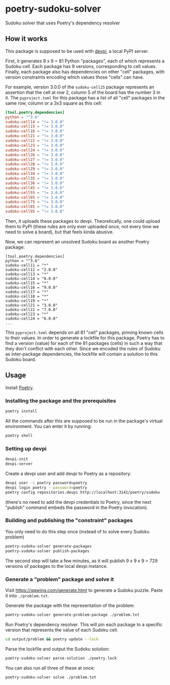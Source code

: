# poetry-sudoku-solver

Sudoku solver that uses Poetry's dependency resolver

## How it works

This package is supposed to be used with [devpi](https://github.com/devpi/devpi), a local PyPI server.

First, it generates 9 x 9 = 81 Python "packages", each of which represents
a Sudoku cell. Each package has 9 versions, corresponding to cell values.
Finally, each package also has dependencies on other "cell" packages, with
version constraints encoding which values those "cells" can have.

For example, version 3.0.0 of the `sudoku-cell25` package represents an
assertion that the cell at row 2, column 5 of the board has the number 3
in it. The `pyproject.toml` for this package has a list of all "cell" 
packages  in the same row, column or a 3x3 square as this cell:

```toml
[tool.poetry.dependencies]
python = "^3.6"
sudoku-cell14 = "!= 3.0.0"
sudoku-cell15 = "!= 3.0.0"
sudoku-cell16 = "!= 3.0.0"
sudoku-cell21 = "!= 3.0.0"
sudoku-cell22 = "!= 3.0.0"
sudoku-cell23 = "!= 3.0.0"
sudoku-cell24 = "!= 3.0.0"
sudoku-cell26 = "!= 3.0.0"
sudoku-cell27 = "!= 3.0.0"
sudoku-cell28 = "!= 3.0.0"
sudoku-cell29 = "!= 3.0.0"
sudoku-cell34 = "!= 3.0.0"
sudoku-cell35 = "!= 3.0.0"
sudoku-cell36 = "!= 3.0.0"
sudoku-cell45 = "!= 3.0.0"
sudoku-cell55 = "!= 3.0.0"
sudoku-cell65 = "!= 3.0.0"
sudoku-cell75 = "!= 3.0.0"
sudoku-cell85 = "!= 3.0.0"
sudoku-cell95 = "!= 3.0.0"
```

Then, it uploads these packages to devpi. Theoretically, one could upload
them to PyPI (these rules are only ever uploaded once, not every time we
need to solve a board), but that feels kinda abusive.

Now, we can represent an unsolved Sudoku board as another Poetry package:

```
[tool.poetry.dependencies]
python = "^3.6"
sudoku-cell11 = "*"
sudoku-cell12 = "2.0.0"
sudoku-cell13 = "*"
sudoku-cell14 = "8.0.0"
sudoku-cell15 = "*"
sudoku-cell16 = "9.0.0"
sudoku-cell17 = "*"
sudoku-cell18 = "*"
sudoku-cell19 = "*"
sudoku-cell21 = "3.0.0"
sudoku-cell22 = "7.0.0"
sudoku-cell23 = "*"
sudoku-cell24 = "6.0.0"
...
```

This `pyproject.toml` depends on all 81 "cell" packages, pinning known
cells to their values. In order to generate a lockfile for this package,
Poetry has to find a version (value) for each of the 81 packages (cells)
in such a way that they don't conflict with each other. Since we encoded
the rules of Sudoku as inter-package dependencies, the lockfile will
contain a solution to this Sudoku board.

## Usage

Install [Poetry](https://python-poetry.org/docs/#installation).

### Installing the package and the prerequisites

```bash
poetry install
```

All the commands after this are supposed to be run in the package's virtual
environment. You can enter it by running:

```bash
poetry shell
```

### Setting up devpi

```bash
devpi-init
devpi-server
```

Create a devpi user and add devpi to Poetry as a repository:

```bash
devpi user -c poetry password=poetry
devpi login poetry --password=poetry
poetry config repositories.devpi http://localhost:3141/poetry/sudoku
```

(there's no need to add the devpi credentials to Poetry, since the next 
"publish" command embeds the password in the Poetry invocation).

### Building and publishing the "constraint" packages

You only need to do this step once (instead of to solve every Sudoku problem)

```bash
poetry-sudoku-solver generate-packages
poetry-sudoku-solver publish-packages
```

The second step will take a few minutes, as it will publish 9 x 9 x 9 = 729
versions of packages to the local devpi instance.

### Generate a "problem" package and solve it

Visit https://qqwing.com/generate.html to generate a Sudoku puzzle. Paste it
into `./problem.txt`.

Generate the package with the representation of the problem:

```bash
poetry-sudoku-solver generate-problem-package ./problem.txt
```

Run Poetry's dependency resolver. This will pin each package to a specific
version that represents the value of each Sudoku cell.

```bash
cd output/problem && poetry update --lock
```

Parse the lockfile and output the Sudoku solution:

```bash
poetry-sudoku-solver parse-solution ./poetry.lock
```

You can also run all three of these at once:

```bash
poetry-sudoku-solver solve ./problem.txt
```

